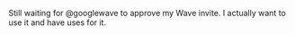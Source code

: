 <!--
id: 225186536
link: http://kevinisom.info/post/225186536/still-waiting-for-googlewave-to-approve-my-wave
slug: still-waiting-for-googlewave-to-approve-my-wave
date: Wed Oct 28 2009 10:07:56 GMT+1300 (NZDT)
raw: {"blog_name":"kevinisom","id":225186536,"post_url":"http://kevinisom.info/post/225186536/still-waiting-for-googlewave-to-approve-my-wave","slug":"still-waiting-for-googlewave-to-approve-my-wave","type":"text","date":"2009-10-27 21:07:56 GMT","timestamp":1256677676,"state":"published","format":"html","reblog_key":"a7kpB5Ja","tags":[],"short_url":"http://tmblr.co/Zw68YyDR1Be","highlighted":[],"feed_item":"http://twitter.com/kev_nz/statuses/5209545418","from_feed_id":"650289","note_count":0,"title":null,"body":"<p>Still waiting for @googlewave to approve my Wave invite. I actually want to use it and have uses for it.</p>"}
publish: 2009-10-028
tags: 
title: null
-->


Still waiting for @googlewave to approve my Wave invite. I actually want
to use it and have uses for it.


